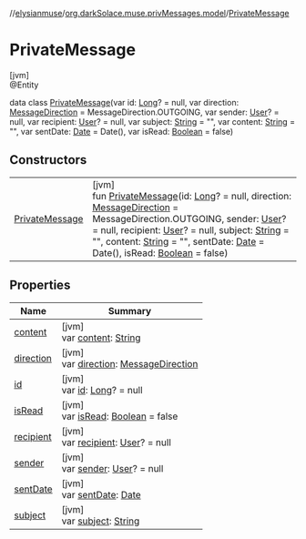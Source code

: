 //[elysianmuse](../../../index.md)/[org.darkSolace.muse.privMessages.model](../index.md)/[PrivateMessage](index.md)

# PrivateMessage

[jvm]\
@Entity

data class [PrivateMessage](index.md)(var id: [Long](https://kotlinlang.org/api/latest/jvm/stdlib/kotlin/-long/index.html)? = null, var direction: [MessageDirection](../-message-direction/index.md) = MessageDirection.OUTGOING, var sender: [User](../../org.darkSolace.muse.user.model/-user/index.md)? = null, var recipient: [User](../../org.darkSolace.muse.user.model/-user/index.md)? = null, var subject: [String](https://kotlinlang.org/api/latest/jvm/stdlib/kotlin/-string/index.html) = &quot;&quot;, var content: [String](https://kotlinlang.org/api/latest/jvm/stdlib/kotlin/-string/index.html) = &quot;&quot;, var sentDate: [Date](https://docs.oracle.com/javase/8/docs/api/java/util/Date.html) = Date(), var isRead: [Boolean](https://kotlinlang.org/api/latest/jvm/stdlib/kotlin/-boolean/index.html) = false)

## Constructors

| | |
|---|---|
| [PrivateMessage](-private-message.md) | [jvm]<br>fun [PrivateMessage](-private-message.md)(id: [Long](https://kotlinlang.org/api/latest/jvm/stdlib/kotlin/-long/index.html)? = null, direction: [MessageDirection](../-message-direction/index.md) = MessageDirection.OUTGOING, sender: [User](../../org.darkSolace.muse.user.model/-user/index.md)? = null, recipient: [User](../../org.darkSolace.muse.user.model/-user/index.md)? = null, subject: [String](https://kotlinlang.org/api/latest/jvm/stdlib/kotlin/-string/index.html) = &quot;&quot;, content: [String](https://kotlinlang.org/api/latest/jvm/stdlib/kotlin/-string/index.html) = &quot;&quot;, sentDate: [Date](https://docs.oracle.com/javase/8/docs/api/java/util/Date.html) = Date(), isRead: [Boolean](https://kotlinlang.org/api/latest/jvm/stdlib/kotlin/-boolean/index.html) = false) |

## Properties

| Name | Summary |
|---|---|
| [content](content.md) | [jvm]<br>var [content](content.md): [String](https://kotlinlang.org/api/latest/jvm/stdlib/kotlin/-string/index.html) |
| [direction](direction.md) | [jvm]<br>var [direction](direction.md): [MessageDirection](../-message-direction/index.md) |
| [id](id.md) | [jvm]<br>var [id](id.md): [Long](https://kotlinlang.org/api/latest/jvm/stdlib/kotlin/-long/index.html)? = null |
| [isRead](is-read.md) | [jvm]<br>var [isRead](is-read.md): [Boolean](https://kotlinlang.org/api/latest/jvm/stdlib/kotlin/-boolean/index.html) = false |
| [recipient](recipient.md) | [jvm]<br>var [recipient](recipient.md): [User](../../org.darkSolace.muse.user.model/-user/index.md)? = null |
| [sender](sender.md) | [jvm]<br>var [sender](sender.md): [User](../../org.darkSolace.muse.user.model/-user/index.md)? = null |
| [sentDate](sent-date.md) | [jvm]<br>var [sentDate](sent-date.md): [Date](https://docs.oracle.com/javase/8/docs/api/java/util/Date.html) |
| [subject](subject.md) | [jvm]<br>var [subject](subject.md): [String](https://kotlinlang.org/api/latest/jvm/stdlib/kotlin/-string/index.html) |
